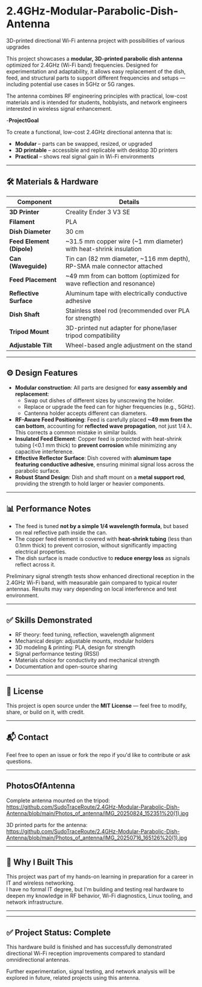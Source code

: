 # 2.4GHz-Modular-Parabolic-Dish-Antenna
3D-printed directional Wi-Fi antenna project with possibilities of various upgrades

This project showcases a **modular, 3D-printed parabolic dish antenna** optimized for 2.4GHz (Wi-Fi band) frequencies. Designed for experimentation and adaptability, it allows easy replacement of the dish, feed, and structural parts to support different frequencies and setups — including potential use cases in 5GHz or 5G ranges.

The antenna combines RF engineering principles with practical, low-cost materials and is intended for students, hobbyists, and network engineers interested in wireless signal enhancement.


-**ProjectGoal**

To create a functional, low-cost 2.4GHz directional antenna that is:
- **Modular** – parts can be swapped, resized, or upgraded
- **3D printable** – accessible and replicable with desktop 3D printers
- **Practical** – shows real signal gain in Wi-Fi environments

  


---

## 🛠️ Materials & Hardware

| Component                | Details                                                                 |
|--------------------------|-------------------------------------------------------------------------|
| **3D Printer**           | Creality Ender 3 V3 SE                                                   |
| **Filament**             | PLA                                                                     |
| **Dish Diameter**        | 30 cm                                                                    |
| **Feed Element (Dipole)**| ~31.5 mm copper wire (~1 mm diameter) with heat-shrink insulation       |
| **Can (Waveguide)**      | Tin can (82 mm diameter, ~116 mm depth), RP-SMA male connector attached |
| **Feed Placement**       | ~49 mm from can bottom (optimized for wave reflection and resonance)    |
| **Reflective Surface**   | Aluminum tape with electrically conductive adhesive                     |
| **Dish Shaft**           | Stainless steel rod (recommended over PLA for strength)                 |
| **Tripod Mount**         | 3D-printed nut adapter for phone/laser tripod compatibility             |
| **Adjustable Tilt**      | Wheel-based angle adjustment on the stand                               |

---

## ⚙️ Design Features

- **Modular construction**: All parts are designed for **easy assembly and replacement**:
  - Swap out dishes of different sizes by unscrewing the holder.
  - Replace or upgrade the feed can for higher frequencies (e.g., 5GHz).
  - Cantenna holder accepts different can diameters.
- **RF-Aware Feed Positioning**: Feed is carefully placed **~49 mm from the can bottom**, accounting for **reflected wave propagation**, not just 1/4 λ. This corrects a common mistake in similar builds.
- **Insulated Feed Element**: Copper feed is protected with heat-shrink tubing (<0.1 mm thick) to **prevent corrosion** while minimizing any capacitive interference.
- **Effective Reflector Surface**: Dish covered with **aluminum tape featuring conductive adhesive**, ensuring minimal signal loss across the parabolic surface.
- **Robust Stand Design**: Dish and shaft mount on a **metal support rod**, providing the strength to hold larger or heavier components.

---

## 📊 Performance Notes

- The feed is tuned **not by a simple 1/4 wavelength formula**, but based on real reflective path inside the can.
- The copper feed element is covered with **heat-shrink tubing** (less than 0.1mm thick) to prevent corrosion, without significantly impacting electrical properties.
- The dish surface is made conductive to **reduce energy loss** as signals reflect across it.


Preliminary signal strength tests show enhanced directional reception in the 2.4GHz Wi-Fi band, with measurable gain compared to typical router antennas. Results may vary depending on local interference and test environment.




---

## ✅ Skills Demonstrated

- RF theory: feed tuning, reflection, wavelength alignment
- Mechanical design: adjustable mounts, modular holders
- 3D modeling & printing: PLA, design for strength
- Signal performance testing (RSSI)
- Materials choice for conductivity and mechanical strength
- Documentation and open-source sharing


---

## 📝 License

This project is open source under the **MIT License** — feel free to modify, share, or build on it, with credit.

---

## 📬 Contact

Feel free to open an issue or fork the repo if you'd like to contribute or ask questions.

---

## PhotosOfAntenna

Complete antenna mounted on the tripod:
https://github.com/SudoTraceRoute/2.4GHz-Modular-Parabolic-Dish-Antenna/blob/main/Photos_of_antenna/IMG_20250824_152351%20(1).jpg

3D printed parts for the antenna:
https://github.com/SudoTraceRoute/2.4GHz-Modular-Parabolic-Dish-Antenna/blob/main/Photos_of_antenna/IMG_20250716_165126%20(1).jpg

---

## 🎯 Why I Built This

This project was part of my hands-on learning in preparation for a career in IT and wireless networking.  
I have no formal IT degree, but I'm building and testing real hardware to deepen my knowledge in RF behavior, Wi-Fi diagnostics, Linux tooling, and network infrastructure.  


---

---

## ✅ Project Status: Complete

This hardware build is finished and has successfully demonstrated directional Wi-Fi reception improvements compared to standard omnidirectional antennas.

Further experimentation, signal testing, and network analysis will be explored in future, related projects using this antenna.









